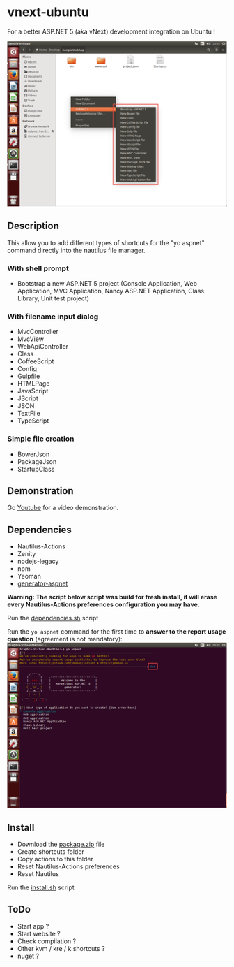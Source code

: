 # vnext-ubuntu

For a better ASP.NET 5 (aka vNext) development integration on Ubuntu !

![Nautilus shortcuts](https://raw.githubusercontent.com/cubitouch/vnext-ubuntu/master/images/nautilus-rendering.png)

## Description
This allow you to add different types of shortcuts for the "yo aspnet" command directly into the nautilus file manager.

### With shell prompt
- Bootstrap a new ASP.NET 5 project (Console Application, Web Application, MVC Application, Nancy ASP.NET Application, Class Library, Unit test project)

### With filename input dialog
- MvcController
- MvcView
- WebApiController
- Class
- CoffeeScript
- Config
- Gulpfile
- HTMLPage
- JavaScript
- JScript
- JSON
- TextFile
- TypeScript

### Simple file creation
- BowerJson
- PackageJson
- StartupClass

## Demonstration
Go [Youtube](https://www.youtube.com/watch?v=MaZgC3nYnpk&feature=youtu.be) for a video demonstration.

## Dependencies
- Nautilus-Actions
- Zenity
- nodejs-legacy
- npm
- Yeoman
- [generator-aspnet](https://www.npmjs.com/package/generator-aspnet)

**Warning: The script below script was build for fresh install, it will erase every Nautilus-Actions preferences configuration you may have.**

Run the [dependencies.sh](https://raw.githubusercontent.com/cubitouch/vnext-ubuntu/master/dependencies.sh) script

Run the ```yo aspnet``` command for the first time to **answer to the report usage question** (agreement is not mandatory):
![Nautilus shortcuts](https://raw.githubusercontent.com/cubitouch/vnext-ubuntu/master/images/yo-aspnet-report.png)

## Install
- Download the [package.zip](https://github.com/cubitouch/vnext-ubuntu/blob/master/package.zip?raw=true) file
- Create shortcuts folder
- Copy actions to this folder
- Reset Nautilus-Actions preferences
- Reset Nautilus

Run the [install.sh](https://raw.githubusercontent.com/cubitouch/vnext-ubuntu/master/install.sh) script

## ToDo
- Start app ?
- Start website ?
- Check compilation ?
- Other kvm / kre / k shortcuts ?
- nuget ?
